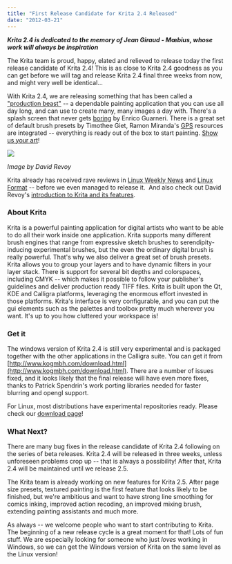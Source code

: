 ```yaml
---
title: "First Release Candidate for Krita 2.4 Released"
date: "2012-03-21"
---
```


**_Krita 2.4 is dedicated to the memory of Jean Giraud - M_****œ****_bius, whose work will always be inspiration_**

The Krita team is proud, happy, elated and relieved to release today the first release candidate of Krita 2.4! This is as close to Krita 2.4 goodness as you can get before we will tag and release Krita 2.4 final three weeks from now, and might very well be identical...

With Krita 2.4, we are releasing something that has been called a ["production beast"](http://www.davidrevoy.com/index.php?article114/krita-project-an-old-challenge-won-2-4-very-soon) -- a dependable painting application that you can use all day long, and can use to create many, many images a day with. There's a splash screen that never gets [boring](http://forum.kde.org/viewtopic.php?f=138&t=99580) by Enrico Guarneri. There is a great set of default brush presets by Timothee Giet, Ramon Miranda's [GPS](http://www.ramonmiranda.com/search/label/GimpPaintStudio) resources are integrated -- everything is ready out of the box to start painting. [Show us your art](http://forum.kde.org/viewforum.php?f=138&sid=5006abc69bd6d254c82bd7fb01f1783e)!

![](/images/posts/2012/krita-screen_01_davidrevoy.jpg)

_Image by David Revoy_

Krita already has received rave reviews in [Linux Weekly News](http://lwn.net/Articles/464495/) and [Linux Format](http://krita.org/component/content/article/10-news/101-krita-24-reviewed) -- before we even managed to release it.  And also check out David Revoy's [introduction to Krita and its features](http://www.davidrevoy.com/index.php?article98/krita-2-4-beta-screenshots-features-and-ppa).

### About Krita

Krita is a powerful painting application for digital artists who want to be able to do all their work inside one application. Krita supports many different brush engines that range from expressive sketch brushes to serendipity-inducing experimental brushes, but the even the ordinary digital brush is really powerful. That's why we also deliver a great set of brush presets. Krita allows you to group your layers and to have dynamic filters in your layer stack. There is support for several bit depths and colorspaces, including CMYK -- which makes it possible to follow your publisher's guidelines and deliver production ready TIFF files. Krita is built upon the Qt, KDE and Calligra platforms, leveraging the enormous effort invested in those platforms. Krita's interface is very configurable, and you can put the gui elements such as the palettes and toolbox pretty much wherever you want. It's up to you how cluttered your workspace is!

### Get it

The windows version of Krita 2.4 is still very experimental and is packaged together with the other applications in the Calligra suite. You can get it from [http://www.kogmbh.com/download.html](http://www.kogmbh.com/download.html). There are a number of issues fixed, and it looks likely that the final release will have even more fixes, thanks to Patrick Spendrin's work porting libraries needed for faster blurring and opengl support.

For Linux, most distributions have experimental repositories ready. Please check our [download page](http://krita.org/download-krita)!

### What Next?

There are many bug fixes in the release candidate of Krita 2.4 following on the series of beta releases. Krita 2.4 will be released in three weeks, unless unforeseen problems crop up -- that is always a possibility! After that, Krita 2.4 will be maintained until we release 2.5.

The Krita team is already working on new features for Krita 2.5. After page size presets, textured painting is the first feature that looks likely to be finished, but we're ambitious and want to have strong line smoothing for comics inking, improved action recoding, an improved mixing brush, extending painting assistants and much more.

As always -- we welcome people who want to start contributing to Krita. The beginning of a new release cycle is a great moment for that! Lots of fun stuff. We are especially looking for someone who just _loves_ working in Windows, so we can get the Windows version of Krita on the same level as the Linux version!
